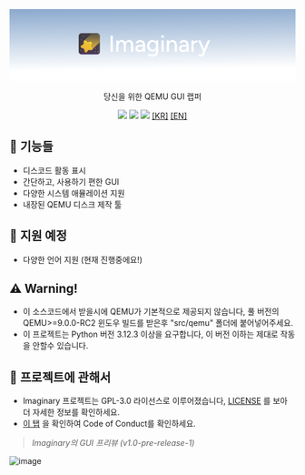 <p align="center">
	<img src="https://github.com/dontpanic-studios/imaginary/blob/main/github-resource/logo.png?raw=true">
</p>

<p align="center">당신을 위한 QEMU GUI 랩퍼</p>  
<p align="center">
	<a href="https://github.com/dontpanic-studios/imaginary/releases/latest"><img src="https://img.shields.io/github/v/release/dontpanic-studios/imaginary?label=latest&style=for-the-badge&"></a>
	<a href="https://github.com/dontpanic-studios/imaginary/releases"><img src="https://img.shields.io/github/downloads/dontpanic-studios/imaginary/latest/imaginary-setup.exe?style=for-the-badge&"></a>
	<a href="https://github.com/dontpanic-studios/imaginary/graphs/contributors"><img src="https://img.shields.io/github/contributors/dontpanic-studios/imaginary?style=for-the-badge&"></a>
	<a href="https://github.com/dontpanic-studios/imaginary/blob/main/github-resource/README_KR.md">[KR]</a>
	<a href="https://github.com/dontpanic-studios/imaginary/blob/main/README.md">[EN]</a>
</p>  

## 👀 기능들
- 디스코드 활동 표시
- 간단하고, 사용하기 편한 GUI
- 다양한 시스템 애뮬레이션 지원
- 내장된 QEMU 디스크 제작 툴
  
## 🚩 지원 예정
- 다양한 언어 지원 (현재 진행중에요!)

## ⚠ Warning!
- 이 소스코드에서 받을시에 QEMU가 기본적으로 제공되지 않습니다, 풀 버전의 QEMU>=9.0.0-RC2 윈도우 빌드를 받은후 "src/qemu" 폴더에 붙어넣어주세요.
- 이 프로젝트는 Python 버전 3.12.3 이상을 요구합니다, 이 버전 이하는 제대로 작동을 안할수 있습니다.

## 📜 프로젝트에 관해서
- Imaginary 프로젝트는 GPL-3.0 라이선스로 이루어졌습니다, [LICENSE](https://github.com/dontpanic-studios/imaginary/blob/main/LICENSE) 를 보아 더 자세한 정보를 확인하세요.
- [이 탭](https://github.com/dontpanic-studios/imaginary?tab=coc-ov-file) 을 확인하여 Code of Conduct를 확인하세요.

> *Imaginary의 GUI 프리뷰 (v1.0-pre-release-1)*
  
![image](https://github.com/dontpanic-studios/imaginary/assets/89384053/dd946ef7-9f54-4d22-9def-209c20204f7f)
